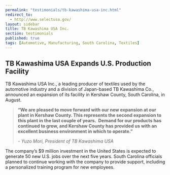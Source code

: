 ```yaml
---
permalink: "testimonials/tb-kawashima-usa-inc.html"
redirect_to:
  - http://www.selectusa.gov/
layout: sidebar
title: TB Kawashima USA Inc.
section: testimonials
published: true
tags: [Automotive, Manufacturing, South Carolina, Textiles]
---
```

## TB Kawashima USA Expands&nbsp;U.S. Production Facility

TB Kawashima USA Inc., a leading producer of textiles used by the automotive industry and a division of Japan-based TB Kawashima Co., announced an expansion of its facility in Kershaw County, South Carolina, in August.&nbsp; 

>**“We are pleased to move forward with our new expansion at our plant in Kershaw County. This represents the second expansion to this plant in the last couple of years.&nbsp; Demand for our products has continued to grow, and Kershaw County has provided us with an excellent business environment in which to operate.”**
>
>_- Yuzo Mori, President of TB Kawashima USA_

The company’s $9 million investment in the United States is expected to generate 50 new U.S. jobs over the next five years. South Carolina officials planned to continue working with the company to provide support, including a personalized training program for new employees. 
   
